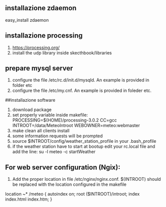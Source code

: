 ## installazione zdaemon
easy_install zdaemon

## installazione processing
1. https://processing.org/
2. install the udp library inside skecthbook/libraries

## prepare mysql server
1. configure the file /etc/rc.d/init.d/mysqld. An example is provided in folder etc
2. configure the file /etc/my.cnf. An example is provided in foleder etc.

##installazione software 

1. download package
2. set properly variable inside makefile: PROCESSING=$(HOME)/processing-3.0.2
					  CC=gcc
					  INTROOT=/data/MeteoIntroot
					  WEBOWNER=meteo:webmaster
3. make clean all clients install
4. some information requests will be prompted
5. source $INTROOT/config/weather_station_profile in your .bash_profile
6. if the weather station have to start at bootup edit your rc.local file and add the line: su -l meteo -c startWeather

## For web server configuration (Ngix):

1. Add the proper location in file /etc/nginx/nginx.conf. $(INTROOT) should be replaced with the location configured in the makefile

location ~* /meteo {
    autoindex on;
    root   ($INTROOT)/introot;
    index  index.html index.htm;
}

